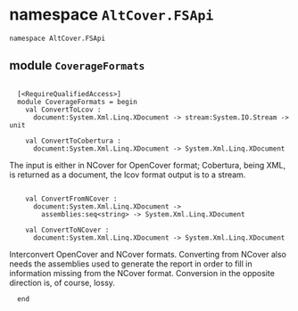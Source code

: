 
# namespace `AltCover.FSApi`
```
namespace AltCover.FSApi
```
## module `CoverageFormats`
```

  [<RequireQualifiedAccess>]
  module CoverageFormats = begin
    val ConvertToLcov :
      document:System.Xml.Linq.XDocument -> stream:System.IO.Stream -> unit

    val ConvertToCobertura :
      document:System.Xml.Linq.XDocument -> System.Xml.Linq.XDocument
```
The input is either in NCover for OpenCover format; Cobertura, being XML, is returned as a document, the lcov format output is to a stream.
```

    val ConvertFromNCover :
      document:System.Xml.Linq.XDocument ->
        assemblies:seq<string> -> System.Xml.Linq.XDocument

    val ConvertToNCover :
      document:System.Xml.Linq.XDocument -> System.Xml.Linq.XDocument
```
Interconvert OpenCover and NCover formats.  Converting from NCover also needs the assemblies used to generate the report in order to fill in information missing from the NCover format.  Conversion in the opposite direction is, of course, lossy.
```
  end
```
